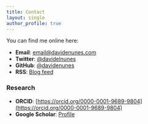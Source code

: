 ```yaml
---
title: Contact
layout: single
author_profile: true
---
```


You can find me online here:

* **Email**: [email@davidenunes.com](mailto:email@davidenunes.com)
* **Twitter**: [@davidelnunes](https://twitter.com/davidelnunes)
* **GitHub**: [@davidenunes](https://github.com/davidenunes)
* **RSS**: [Blog feed]({{site.url}}/feed.xml)

### Research 

* **ORCID**: [https://orcid.org/0000-0001-9689-9804](https://orcid.org/0000-0001-9689-9804)
* **Google Scholar**: [Profile](https://scholar.google.com/citations?user=ppBShNwAAAAJ&hl=en)